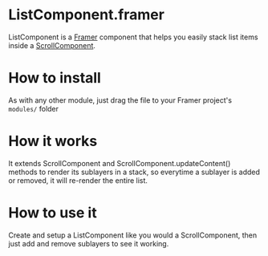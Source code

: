 # ListComponent.framer
ListComponent is a [Framer](http://github.com/koenbok/Framer) component that helps you easily stack list items inside a [ScrollComponent](http://framerjs.com/docs/#scroll.scrollcomponent).

# How to install
As with any other module, just drag the file to your Framer project's ```modules/``` folder

# How it works
It extends ScrollComponent and ScrollComponent.updateContent() methods to render its sublayers in a stack, so everytime a sublayer is added or removed, it will re-render the entire list.

# How to use it
Create and setup a ListComponent like you would a ScrollComponent, then just add and remove sublayers to see it working.
